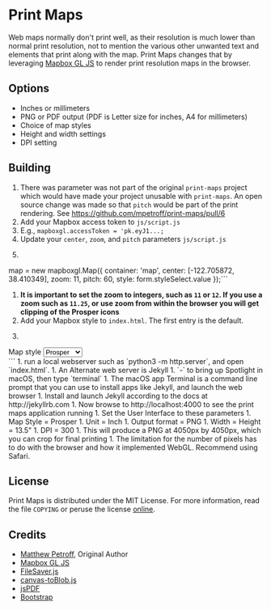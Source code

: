 # Print Maps

Web maps normally don't print well, as their resolution is much lower than
normal print resolution, not to mention the various other unwanted text and
elements that print along with the map. Print Maps changes that by leveraging
[Mapbox GL JS](https://github.com/mapbox/mapbox-gl-js) to render print
resolution maps in the browser.

## Options

* Inches or millimeters
* PNG or PDF output (PDF is Letter size for inches, A4 for millimeters)
* Choice of map styles
* Height and width settings
* DPI setting

## Building

1. There was parameter was not part of the original `print-maps` project which would have made your project unusable with `print-maps`.  An open source change was made so that `pitch` would be part of the print rendering.  See  https://github.com/mpetroff/print-maps/pull/6
1. Add your Mapbox access token to `js/script.js`
  1.  E.g., `mapboxgl.accessToken = 'pk.eyJ1...;`
1. Update your `center`, `zoom`, and `pitch` parameters `js/script.js`
  1.  ``` javascript
  map = new mapboxgl.Map({
      container: 'map',
      center: [-122.705872, 38.410349],
      zoom: 11,
      pitch: 60,
      style: form.styleSelect.value
  });```
  1.  **It is important to set the zoom to integers, such as `11` or `12`.  If you use a zoom such as `11.25`, or use zoom from within the browser you will get clipping of the Prosper icons**
1. Add your Mapbox style to `index.html`.  The first entry is the default.
  1. ``` html
  <div class="col-sm-4">
    <div class="form-group">
      <label for="styleSelect">Map style</label>
      <select id="styleSelect" class="form-control">
        <option value="mapbox://styles/thinkcreatelive/ciyt9p9pd000l2so6g8vkvbfr">Prosper</option>
        <option value="mapbox://styles/mapbox/bright-v9">Bright</option>
        <option value="mapbox://styles/mapbox/outdoors-v9">Outdoors</option>
        <option value="mapbox://styles/mapbox/emerald-v8">Emerald</option>
        <option value="mapbox://styles/mapbox/light-v9">Light</option>
        <option value="mapbox://styles/mapbox/streets-v9">Streets</option>
      </select>
    </div>
  </div>
  ```
1. run a local webserver such as
`python3 -m http.server`, and open `index.html`.
1.  An Alternate web server is Jekyll
  1. `<cmd>-<space bar>` to bring up Spotlight in macOS, then type `terminal`
  1. The macOS app Terminal is a command line prompt that you can use to install apps like Jekyll, and launch the web browser
  1.  Install and launch Jekyll according to the docs at http://jekyllrb.com
  1. Now browse to http://localhost:4000 to see the print maps application running
1. Set the User Interface to these parameters
  1. Map Style = Prosper
  1. Unit = Inch
  1. Output format = PNG
  1. Width = Height = 13.5"
  1. DPI = 300
  1. This will produce a PNG at 4050px by 4050px, which you can crop for final printing
1. The limitation for the number of pixels has to do with the browser and how it implemented WebGL.  Recommend using Safari.




## License

Print Maps is distributed under the MIT License. For more information, read the
file `COPYING` or peruse the license
[online](https://github.com/mpetroff/print-maps/blob/master/COPYING).

## Credits

* [Matthew Petroff](http://mpetroff.net/), Original Author
* [Mapbox GL JS](https://github.com/mapbox/mapbox-gl-js)
* [FileSaver.js](https://github.com/eligrey/FileSaver.js/)
* [canvas-toBlob.js](https://github.com/eligrey/canvas-toBlob.js)
* [jsPDF](https://github.com/MrRio/jsPDF)
* [Bootstrap](http://getbootstrap.com/)
